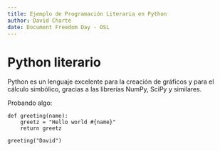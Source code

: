 ```yaml
---
title: Ejemplo de Programación Literaria en Python
author: David Charte
date: Document Freedom Day - OSL
---
```


Python literario
===========================

Python es un lenguaje excelente para la creación de gráficos y para el cálculo
simbólico, gracias a las librerías NumPy, SciPy y similares.

Probando algo:


~~~~{.python}
def greeting(name):
    greetz = "Hello world #{name}"
    return greetz

greeting("David")
~~~~~~~~~~~~~



